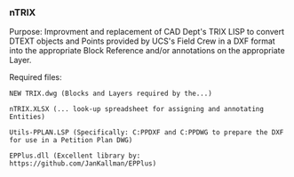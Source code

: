### nTRIX

Purpose: Improvment and replacement of CAD Dept's TRIX LISP
to convert DTEXT objects and Points provided by UCS's Field Crew
in a DXF format into the appropriate Block Reference and/or annotations
on the appropriate Layer.

Required files:

    NEW TRIX.dwg (Blocks and Layers required by the...)
    
    nTRIX.XLSX (... look-up spreadsheet for assigning and annotating Entities)
    
    Utils-PPLAN.LSP (Specifically: C:PPDXF and C:PPDWG to prepare the DXF for use in a Petition Plan DWG)
    
    EPPlus.dll (Excellent library by: https://github.com/JanKallman/EPPlus)
